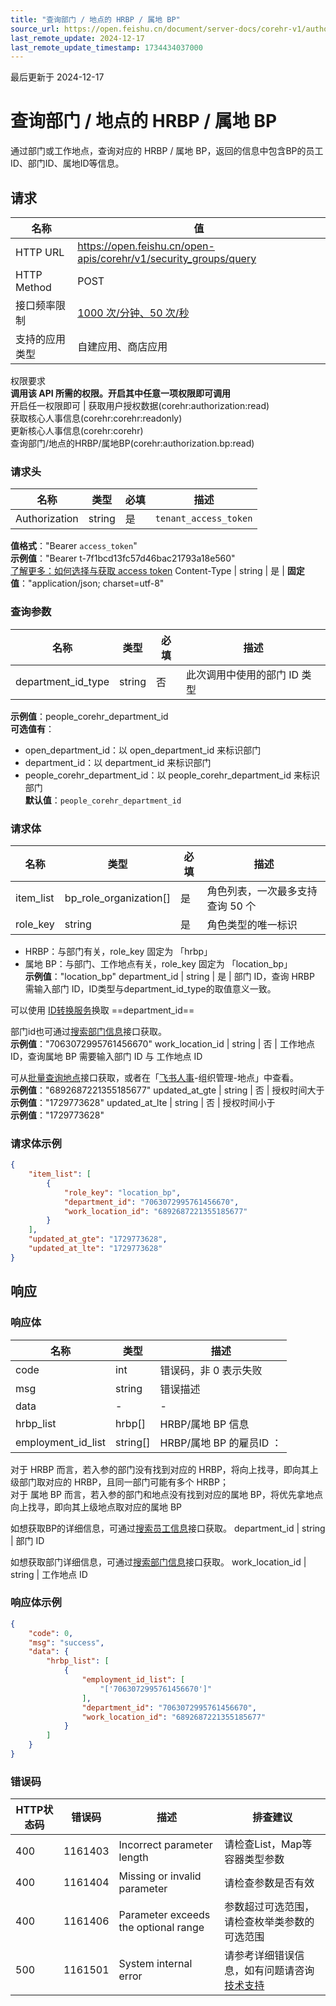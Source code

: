 ```yaml
---
title: "查询部门 / 地点的 HRBP / 属地 BP"
source_url: https://open.feishu.cn/document/server-docs/corehr-v1/authorization/query
last_remote_update: 2024-12-17
last_remote_update_timestamp: 1734434037000
---
```

最后更新于 2024-12-17

# 查询部门 / 地点的 HRBP / 属地 BP

通过部门或工作地点，查询对应的 HRBP / 属地 BP，返回的信息中包含BP的员工ID、部门ID、属地ID等信息。

## 请求
名称 | 值
---|---
HTTP URL | https://open.feishu.cn/open-apis/corehr/v1/security_groups/query
HTTP Method | POST
接口频率限制 | [1000 次/分钟、50 次/秒](https://open.feishu.cn/document/ukTMukTMukTM/uUzN04SN3QjL1cDN)
支持的应用类型 | 自建应用、商店应用
权限要求  
            **调用该 API 所需的权限。开启其中任意一项权限即可调用**  
            开启任一权限即可 | 获取用户授权数据(corehr:authorization:read)  
            获取核心人事信息(corehr:corehr:readonly)  
            更新核心人事信息(corehr:corehr)  
            查询部门/地点的HRBP/属地BP(corehr:authorization.bp:read)

### 请求头

名称 | 类型 | 必填 | 描述
--- | --- | --- | ---
Authorization | string | 是 | `tenant_access_token`  
**值格式**："Bearer `access_token`"  
**示例值**："Bearer t-7f1bcd13fc57d46bac21793a18e560"  
[了解更多：如何选择与获取 access token](https://open.feishu.cn/document/uAjLw4CM/ugTN1YjL4UTN24CO1UjN/trouble-shooting/how-to-choose-which-type-of-token-to-use)
Content-Type | string | 是 | **固定值**："application/json; charset=utf-8"

### 查询参数

名称 | 类型 | 必填 | 描述
--- | --- | --- | ---
department_id_type | string | 否 | 此次调用中使用的部门 ID 类型  
**示例值**：people_corehr_department_id  
**可选值有**：  
- open_department_id：以 open_department_id 来标识部门  
- department_id：以 department_id 来标识部门  
- people_corehr_department_id：以 people_corehr_department_id 来标识部门  
**默认值**：`people_corehr_department_id`

### 请求体

名称 | 类型 | 必填 | 描述
--- | --- | --- | ---
item_list | bp_role_organization\[\] | 是 | 角色列表，一次最多支持查询 50 个
role_key | string | 是 | 角色类型的唯一标识  
- HRBP：与部门有关，role_key 固定为 「hrbp」  
- 属地 BP：与部门、工作地点有关，role_key 固定为 「location_bp」  
**示例值**："location_bp"
department_id | string | 是 | 部门 ID，查询 HRBP 需输入部门 ID，ID类型与department_id_type的取值意义一致。  
  >   
可以使用 [ID转换服务](https://open.larkoffice.com/document/uAjLw4CM/ukTMukTMukTM/reference/corehr-v1/common_data-id/convert)换取 ==department_id==  
  >   
部门id也可通过[搜索部门信息](https://open.larkoffice.com/document/server-docs/corehr-v1/organization-management/department/search)接口获取。  
**示例值**："7063072995761456670"
work_location_id | string | 否 | 工作地点 ID，查询属地 BP 需要输入部门 ID 与 工作地点 ID  
>  
可从[批量查询地点](https://open.larkoffice.com/document/server-docs/corehr-v1/organization-management/location/list)接口获取，或者在「[飞书人事](https://people.feishu.cn/people/)-组织管理-地点」中查看。  
**示例值**："6892687221355185677"
updated_at_gte | string | 否 | 授权时间大于  
**示例值**："1729773628"
updated_at_lte | string | 否 | 授权时间小于  
**示例值**："1729773628"

### 请求体示例
```json
{
    "item_list": [
        {
            "role_key": "location_bp",
            "department_id": "7063072995761456670",
            "work_location_id": "6892687221355185677"
        }
    ],
    "updated_at_gte": "1729773628",
    "updated_at_lte": "1729773628"
}
```

## 响应

### 响应体

名称 | 类型 | 描述
--- | --- | ---
code | int | 错误码，非 0 表示失败
msg | string | 错误描述
data | \- | \-
hrbp_list | hrbp\[\] | HRBP/属地 BP 信息
employment_id_list | string\[\] | HRBP/属地 BP 的雇员ID ：  
对于 HRBP 而言，若入参的部门没有找到对应的 HRBP，将向上找寻，即向其上级部门取对应的 HRBP，且同一部门可能有多个 HRBP；  
对于 属地 BP 而言，若入参的部门和地点没有找到对应的属地 BP，将优先拿地点向上找寻，即向其上级地点取对应的属地 BP  
  >   
如想获取BP的详细信息，可通过[搜索员工信息](https://open.larkoffice.com/document/server-docs/corehr-v1/employee/search)接口获取。
department_id | string | 部门 ID  
  >   
如想获取部门详细信息，可通过[搜索部门信息](https://open.larkoffice.com/document/server-docs/corehr-v1/organization-management/department/search)接口获取。
work_location_id | string | 工作地点 ID

### 响应体示例
```json
{
    "code": 0,
    "msg": "success",
    "data": {
        "hrbp_list": [
            {
                "employment_id_list": [
                    "['7063072995761456670']"
                ],
                "department_id": "7063072995761456670",
                "work_location_id": "6892687221355185677"
            }
        ]
    }
}
```

### 错误码

HTTP状态码 | 错误码 | 描述 | 排查建议
--- | --- | --- | ---
400 | 1161403 | Incorrect parameter length | 请检查List，Map等容器类型参数
400 | 1161404 | Missing or invalid parameter | 请检查参数是否有效
400 | 1161406 | Parameter exceeds the optional range | 参数超过可选范围，请检查枚举类参数的可选范围
500 | 1161501 | System internal error | 请参考详细错误信息，如有问题请咨询[技术支持](https://applink.feishu.cn/TLJpeNdW)
